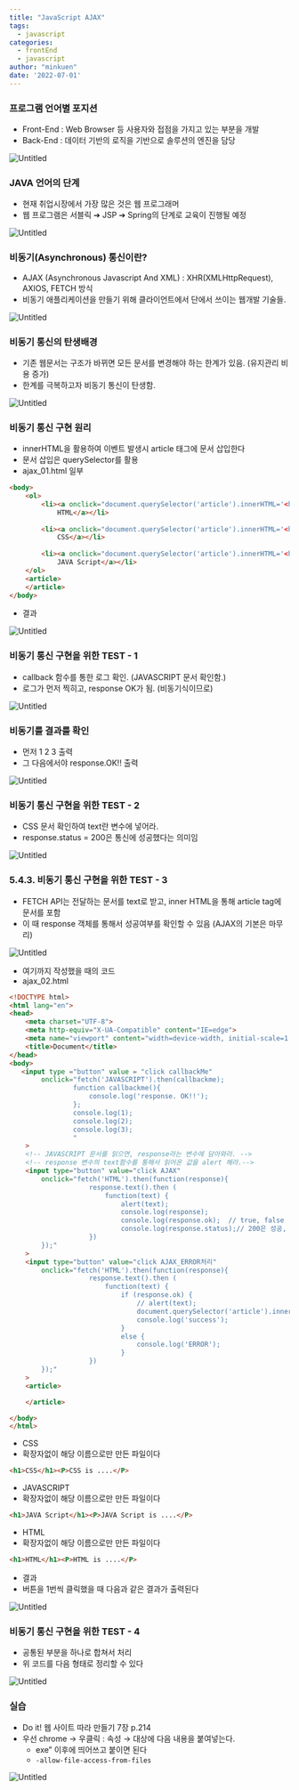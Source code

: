 ```yaml
---
title: "JavaScript AJAX"
tags:
  - javascript
categories:
  - frontEnd 
  - javascript
author: "minkuen"
date: '2022-07-01'
---
```



### 프로그램 언어별 포지션

- Front-End : Web Browser 등 사용자와 접점을 가지고 있는 부분을 개발
- Back-End : 데이터 기반의 로직을 기반으로 솔루션의 엔진을 담당

![Untitled](/images/JS_AJAX_01/Untitled.png)

### JAVA 언어의 단계

- 현재 취업시장에서 가장 많은 것은 웹 프로그래머
- 웹 프로그램은 서블릭 ➔ JSP ➔ Spring의 단계로 교육이 진행될 예정

![Untitled](/images/JS_AJAX_01/Untitled%201.png)

### 비동기(Asynchronous) 통신이란?

- AJAX (Asynchronous Javascript And XML) : XHR(XMLHttpRequest), AXIOS, FETCH 방식
- 비동기 애플리케이션을 만들기 위해 클라이언트에서 단에서 쓰이는 웹개발 기술들.

![Untitled](/images/JS_AJAX_01/Untitled%202.png)

### 비동기 통신의 탄생배경

- 기존 웹문서는 구조가 바뀌면 모든 문서를 변경해야 하는 한계가 있음. (유지관리 비용 증가)
- 한계를 극복하고자 비동기 통신이 탄생함.

![Untitled](/images/JS_AJAX_01/Untitled%203.png)

### 비동기 통신 구현 원리

- innerHTML을 활용하여 이벤트 발생시 article 태그에 문서 삽입한다
- 문서 삽입은 querySelector를 활용
- ajax_01.html 일부

```html
<body>
    <ol>
        <li><a onclick="document.querySelector('article').innerHTML='<h1>HTML</h1><P>HTML is ....</P>';">
            HTML</a></li>
         
        <li><a onclick="document.querySelector('article').innerHTML='<h1>CSS</h1><P>CSS is ....</P>';">
            CSS</a></li>
        
        <li><a onclick="document.querySelector('article').innerHTML='<h1>JAVA Script</h1><P>JAVA Script is ....</P>';">
            JAVA Script</a></li>
    </ol>
    <article>
    </article>
</body>
```

- 결과

![Untitled](/images/JS_AJAX_01/Untitled%204.png)

### 비동기 통신 구현을 위한 TEST - 1

- callback 함수를 통한 로그 확인. (JAVASCRIPT 문서 확인함.)
- 로그가 먼저 찍히고, response OK가 됨. (비동기식이므로)

![Untitled](/images/JS_AJAX_01/Untitled%205.png)

### 비동기를 결과를 확인

- 먼저 1 2 3 출력
- 그 다음에서야 response.OK!! 출력

![Untitled](/images/JS_AJAX_01/Untitled%206.png)

### 비동기 통신 구현을 위한 TEST - 2

- CSS 문서 확인하여 text란 변수에 넣어라.
- response.status = 200은 통신에 성공했다는 의미임

![Untitled](/images/JS_AJAX_01/Untitled%207.png)

### 5.4.3. 비동기 통신 구현을 위한 TEST - 3

- FETCH API는 전달하는 문서를 text로 받고, inner HTML을 통해 article tag에 문서를 포함
- 이 때 response 객체를 통해서 성공여부를 확인할 수 있음 (AJAX의 기본은 마무리)

![Untitled](/images/JS_AJAX_01/Untitled%208.png)

- 여기까지 작성했을 때의 코드
- ajax_02.html

```html
<!DOCTYPE html>
<html lang="en">
<head>
    <meta charset="UTF-8">
    <meta http-equiv="X-UA-Compatible" content="IE=edge">
    <meta name="viewport" content="width=device-width, initial-scale=1.0">
    <title>Document</title>
</head>
<body>
   <input type ="button" value = "click callbackMe" 
        onclick="fetch('JAVASCRIPT').then(callbackme);
                function callbackme(){
                    console.log('response. OK!!');
                };
                console.log(1);
                console.log(2);
                console.log(3);
                "
    >
    <!-- JAVASCRIPT 문서를 읽으면, response라는 변수에 담아와라. -->
    <!-- response 변수의 text함수를 통해서 읽어온 값을 alert 해라.-->
    <input type="button" value="click AJAX" 
        onclick="fetch('HTML').then(function(response){
                    response.text().then (
                        function(text) {
                            alert(text);
                            console.log(response);
                            console.log(response.ok);  // true, false
                            console.log(response.status);// 200은 성공, 404는 페이지 못찾음
                    })
        });"
    >
    <input type="button" value="click AJAX_ERROR처리" 
        onclick="fetch('HTML').then(function(response){
                    response.text().then (
                        function(text) {
                            if (response.ok) {
                                // alert(text);
                                document.querySelector('article').innerHTML=text;
                                console.log('success');
                            }
                            else {
                                console.log('ERROR');
                            }
                    })
        });"
    >
    <article>

    </article>

</body>
</html>
```

- CSS
- 확장자없이 해당 이름으로만 만든 파일이다

```html
<h1>CSS</h1><P>CSS is ....</P>
```

- JAVASCRIPT
- 확장자없이 해당 이름으로만 만든 파일이다

```html
<h1>JAVA Script</h1><P>JAVA Script is ....</P>
```

- HTML
- 확장자없이 해당 이름으로만 만든 파일이다

```html
<h1>HTML</h1><P>HTML is ....</P>
```

- 결과
- 버튼을 1번씩 클릭했을 때 다음과 같은 결과가 출력된다

![Untitled](/images/JS_AJAX_01/Untitled%209.png)

### 비동기 통신 구현을 위한 TEST - 4

- 공통된 부분을 하나로 합쳐서 처리
- 위 코드를 다음 형태로 정리할 수 있다

![Untitled](/images/JS_AJAX_01/Untitled%2010.png)

### 실습

- Do it! 웹 사이트 따라 만들기 7장 p.214
- 우선 chrome → 우클릭 : 속성 → 대상에 다음 내용을 붙여넣는다.
    - exe” 이후에 띄어쓰고 붙이면 된다
    - `-allow-file-access-from-files`

![Untitled](/images/JS_AJAX_01/Untitled%2011.png)

